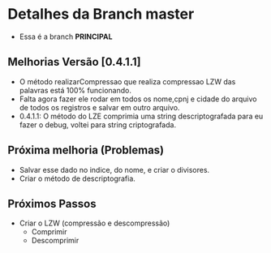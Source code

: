 # Detalhes da Branch master

- Essa é a branch **PRINCIPAL**

## Melhorias Versão [0.4.1.1]
 
- O método realizarCompressao que realiza compressao LZW das palavras está 100% funcionando.  
- Falta agora fazer ele rodar em todos os nome,cpnj e cidade do arquivo de todos os registros e salvar em outro arquivo.  
- 0.4.1.1: O método do LZE comprimia uma string descriptografada para eu fazer o debug, voltei para string criptografada.  
## Próxima melhoria (Problemas) 
- Salvar esse dado no indice, do nome, e criar o divisores.      
- Criar o método de descriptografia.  
## Próximos Passos
 
- Criar o LZW (compressão e descompressão) 
  - Comprimir  
  - Descomprimir   



